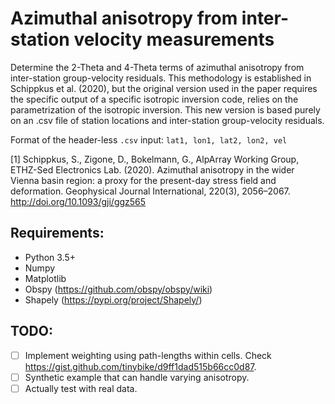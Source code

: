 # Azimuthal anisotropy from inter-station velocity measurements

Determine the 2-Theta and 4-Theta terms of azimuthal anisotropy from inter-station group-velocity residuals. This methodology is established in Schippkus et al. (2020), but the original version used in the paper requires the specific output of a specific isotropic inversion code, relies on the parametrization of the isotropic inversion. This new version is based purely on an .csv file of station locations and inter-station group-velocity residuals.

Format of the header-less `.csv` input: `lat1, lon1, lat2, lon2, vel`

[1] Schippkus, S., Zigone, D., Bokelmann, G., AlpArray Working Group, ETHZ-Sed Electronics Lab. (2020). Azimuthal anisotropy in the wider Vienna basin region: a proxy for the present-day stress field and deformation. Geophysical Journal International, 220(3), 2056–2067. http://doi.org/10.1093/gji/ggz565

## Requirements:

- Python 3.5+
- Numpy
- Matplotlib
- Obspy (https://github.com/obspy/obspy/wiki)
- Shapely (https://pypi.org/project/Shapely/)

## TODO:

- [ ] Implement weighting using path-lengths within cells. Check https://gist.github.com/tinybike/d9ff1dad515b66cc0d87.
- [ ] Synthetic example that can handle varying anisotropy.
- [ ] Actually test with real data.